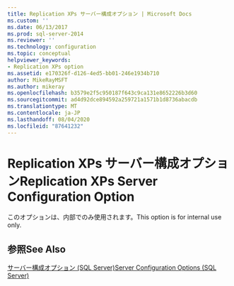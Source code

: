 ```yaml
---
title: Replication XPs サーバー構成オプション | Microsoft Docs
ms.custom: ''
ms.date: 06/13/2017
ms.prod: sql-server-2014
ms.reviewer: ''
ms.technology: configuration
ms.topic: conceptual
helpviewer_keywords:
- Replication XPs option
ms.assetid: e170326f-d126-4ed5-bb01-246e1934b710
author: MikeRayMSFT
ms.author: mikeray
ms.openlocfilehash: b3579e2f5c950187f643c9ca131e8652226b3d60
ms.sourcegitcommit: ad4d92dce894592a259721a1571b1d8736abacdb
ms.translationtype: MT
ms.contentlocale: ja-JP
ms.lasthandoff: 08/04/2020
ms.locfileid: "87641232"
---
```

# <a name="replication-xps-server-configuration-option"></a><span data-ttu-id="a1088-102">Replication XPs サーバー構成オプション</span><span class="sxs-lookup"><span data-stu-id="a1088-102">Replication XPs Server Configuration Option</span></span>
  <span data-ttu-id="a1088-103">このオプションは、内部でのみ使用されます。</span><span class="sxs-lookup"><span data-stu-id="a1088-103">This option is for internal use only.</span></span>  
  
## <a name="see-also"></a><span data-ttu-id="a1088-104">参照</span><span class="sxs-lookup"><span data-stu-id="a1088-104">See Also</span></span>  
 [<span data-ttu-id="a1088-105">サーバー構成オプション &#40;SQL Server&#41;</span><span class="sxs-lookup"><span data-stu-id="a1088-105">Server Configuration Options &#40;SQL Server&#41;</span></span>](server-configuration-options-sql-server.md)  
  
  
